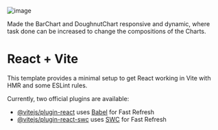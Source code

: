 
![image](https://github.com/user-attachments/assets/caf79e3f-4d96-438c-a876-8b912def8e74)

Made the BarChart and DoughnutChart responsive and dynamic, where task done can be increased to change the compositions of the Charts.

# React + Vite

This template provides a minimal setup to get React working in Vite with HMR and some ESLint rules.

Currently, two official plugins are available:

- [@vitejs/plugin-react](https://github.com/vitejs/vite-plugin-react/blob/main/packages/plugin-react/README.md) uses [Babel](https://babeljs.io/) for Fast Refresh
- [@vitejs/plugin-react-swc](https://github.com/vitejs/vite-plugin-react-swc) uses [SWC](https://swc.rs/) for Fast Refresh

